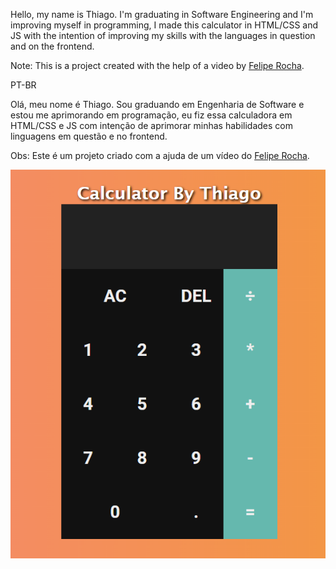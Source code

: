 Hello, my name is Thiago. I'm graduating in Software Engineering and I'm improving myself in programming, I made this calculator in HTML/CSS and JS with the intention of improving my skills with the languages in question and on the frontend.

Note: This is a project created with the help of a video by <a href="https://www.youtube.com/c/dicasparadevs">Felipe Rocha</a>.

PT-BR

Olá, meu nome é Thiago. Sou graduando em Engenharia de Software e estou me aprimorando em programação, eu fiz essa calculadora em HTML/CSS e JS com intenção de aprimorar minhas habilidades com linguagens em questão e no frontend.

Obs: Este é um projeto criado com a ajuda de um vídeo do <a href="https://www.youtube.com/c/dicasparadevs">Felipe Rocha</a>.


<img src="https://raw.githubusercontent.com/losanthiago/calculator/master/exemple.png?token=GHSAT0AAAAAABYRL5LXLP5PCFBLVOQ2LNTYYY7H4ZA" alt="exemple">